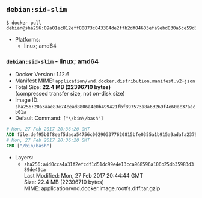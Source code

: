 ## `debian:sid-slim`

```console
$ docker pull debian@sha256:09a01ec812eff80873c043304de2ffb2df04603efa9ebd830a5ce59d3fcef1e3
```

-	Platforms:
	-	linux; amd64

### `debian:sid-slim` - linux; amd64

-	Docker Version: 1.12.6
-	Manifest MIME: `application/vnd.docker.distribution.manifest.v2+json`
-	Total Size: **22.4 MB (22396710 bytes)**  
	(compressed transfer size, not on-disk size)
-	Image ID: `sha256:20a3aae83e74cead8806a4e0b499421fbf897573a8a63269f4e60ec37aecb01a`
-	Default Command: `["\/bin\/bash"]`

```dockerfile
# Mon, 27 Feb 2017 20:36:20 GMT
ADD file:def95b0f8eef5daea54756c002903377620815bfe0355a1b915a9adafa2379e1 in / 
# Mon, 27 Feb 2017 20:36:20 GMT
CMD ["/bin/bash"]
```

-	Layers:
	-	`sha256:a4d0cca4a31f2efcdf1d51dc99e4e13cca968596a106b25db35983d389de49ca`  
		Last Modified: Mon, 27 Feb 2017 20:44:44 GMT  
		Size: 22.4 MB (22396710 bytes)  
		MIME: application/vnd.docker.image.rootfs.diff.tar.gzip
